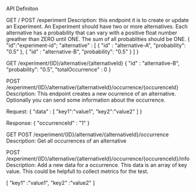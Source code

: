 

API Definiton


GET / POST /experiment
Description: this endpoint it is to create or update an Experiment. An Experiment should have two or more alternatives. 
Each alternative has a probability that can vary with a positive float number greather than ZERO until ONE. The sum of all probablities should be ONE. 
{
	"id":"experiment-id";
	"alternative" : [
		{
			"id" : "alternative-A",
			"probability": "0.5"
		},
		{
			"id" : "alternative-B",
			"probability": "0.5"
		}
	]
}



GET /experiment/{ID}/alternative/{alternativeId}
{
	"id" : "alternative-B",
	"probability": "0.5",
	"totalOccurrence" : 0
}


POST /experiment/{ID}/alternative/{alternativeId}/occurrence/{occurenceId}
Description: This endpoint creates a new ocurrence of an alternative. Optionally you can send some information about the occurrence.

Request:
{
	"data" : [
		"key1":"value1",
		"key2":"value2"
	] 
}

Response:
{
	"occurrenceId" : "1"
}

GET POST /experiment/{ID}/alternative/{alternativeId}/occurrence
Description: Get all occurrences of an alternative

POST /experiment/{ID}/alternative/{alternativeId}/occurrence/{occurenceId}/info
Description: Add a new data for a occurrence. This data is an array of key value. This could be helpfull to collect metrics for the test.

[
	"key1" :"value1",
	"key2" :"value2"
]
